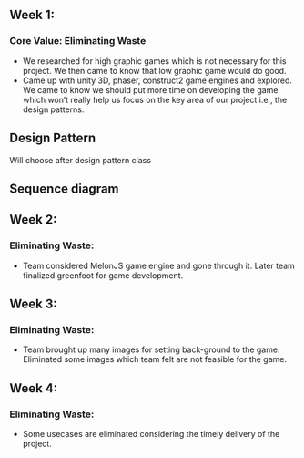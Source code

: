 ## Week 1:
### Core Value: Eliminating Waste

* We researched for high graphic games which is not necessary for this project. We then came to know that  low graphic game would do good.
* Came up with unity 3D, phaser, construct2 game engines and explored. We came to know we should put more time on developing the game which won’t really help us focus on the key area of our project i.e., the design patterns.

##  Design Pattern
Will choose after design pattern class
##  Sequence diagram

## Week 2:
### Eliminating Waste:

* Team considered MelonJS game engine and gone through it. Later team finalized greenfoot for game development. 
## Week 3:
### Eliminating Waste:

* Team brought up many images for setting back-ground to the game. Eliminated some images which team felt are not feasible for the game. 
## Week 4:
### Eliminating Waste:

* Some usecases are eliminated considering the timely delivery of the project. 

